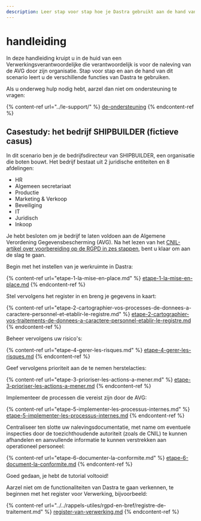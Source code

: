 ```yaml
---
description: Leer stap voor stap hoe je Dastra gebruikt aan de hand van een praktisch voorbeeld.
---
```


# handleiding

In deze handleiding kruipt u in de huid van een Verwerkingsverantwoordelijke die verantwoordelijk is voor de naleving van de AVG door zijn organisatie. Stap voor stap en aan de hand van dit scenario leert u de verschillende functies van Dastra te gebruiken.

Als u onderweg hulp nodig hebt, aarzel dan niet om ondersteuning te vragen:

{% content-ref url="../le-support/" %}
[de-ondersteuning](../le-support/)
{% endcontent-ref %}

## Casestudy: het bedrijf SHIPBUILDER (fictieve casus)

In dit scenario ben je de bedrijfsdirecteur van SHIPBUILDER, een organisatie die boten bouwt. Het bedrijf bestaat uit 2 juridische entiteiten en 8 afdelingen:

* HR
* Algemeen secretariaat
* Productie
* Marketing & Verkoop
* Beveiliging
* IT
* Juridisch
* Inkoop

Je hebt besloten om je bedrijf te laten voldoen aan de Algemene Verordening Gegevensbescherming (AVG). Na het lezen van het [CNIL-artikel over voorbereiding op de RGPD in zes stappen](https://www.cnil.fr/fr/principes-cles/rgpd-se-preparer-en-6-etapes), bent u klaar om aan de slag te gaan.

Begin met het instellen van je werkruimte in Dastra:

{% content-ref url="etape-1-la-mise-en-place.md" %}
[etape-1-la-mise-en-place.md](etape-1-la-mise-en-place.md)
{% endcontent-ref %}

Stel vervolgens het register in en breng je gegevens in kaart:

{% content-ref url="etape-2-cartographier-vos-processes-de-donnees-a-caractere-personnel-et-etablir-le-registre.md" %}
[etape-2-cartographier-vos-traitements-de-donnees-a-caractere-personnel-etablir-le-registre.md](etape-2-cartographier-vos-traitements-de-donnees-a-caractere-personnel-etablir-le-registre.md)
{% endcontent-ref %}

Beheer vervolgens uw risico's:

{% content-ref url="etape-4-gerer-les-risques.md" %}
[etape-4-gerer-les-risques.md](etape-4-gerer-les-risques.md)
{% endcontent-ref %}

Geef vervolgens prioriteit aan de te nemen herstelacties:

{% content-ref url="etape-3-prioriser-les-actions-a-mener.md" %}
[etape-3-prioriser-les-actions-a-mener.md](etape-3-prioriser-les-actions-a-mener.md)
{% endcontent-ref %}

Implementeer de processen die vereist zijn door de AVG:

{% content-ref url="etape-5-implementer-les-processus-internes.md" %}
[etape-5-implementer-les-processus-internes.md](etape-5-implementer-les-processus-internes.md)
{% endcontent-ref %}

Centraliseer ten slotte uw nalevingsdocumentatie, met name om eventuele inspecties door de toezichthoudende autoriteit (zoals de CNIL) te kunnen afhandelen en aanvullende informatie te kunnen verstrekken aan operationeel personeel:

{% content-ref url="etape-6-documenter-la-conformite.md" %}
[etape-6-document-la-conformite.md](etape-6-documenter-la-conformite.md)
{% endcontent-ref %}



Goed gedaan, je hebt de tutorial voltooid!

Aarzel niet om de functionaliteiten van Dastra te gaan verkennen, te beginnen met het register voor Verwerking, bijvoorbeeld:

{% content-ref url="../../rappels-utiles/rgpd-en-bref/registre-de-traitement.md" %}
[register-van-verwerking.md](../../rappels-utiles/rgpd-en-bref/registre-de-traitement.md)
{% endcontent-ref %}